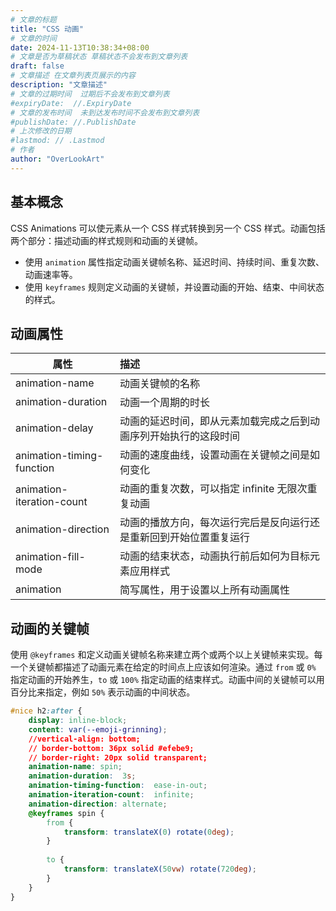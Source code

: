 ```yaml
---
# 文章的标题
title: "CSS 动画"
# 文章的时间
date: 2024-11-13T10:38:34+08:00
# 文章是否为草稿状态 草稿状态不会发布到文章列表
draft: false
# 文章描述 在文章列表页展示的内容
description: "文章描述"
# 文章的过期时间  过期后不会发布到文章列表
#expiryDate:  //.ExpiryDate
# 文章的发布时间  未到达发布时间不会发布到文章列表
#publishDate: //.PublishDate
# 上次修改的日期
#lastmod: // .Lastmod
# 作者
author: "OverLookArt"
---
```


## 基本概念

CSS Animations 可以使元素从一个 CSS 样式转换到另一个 CSS 样式。动画包括两个部分：描述动画的样式规则和动画的关键帧。 

* 使用 `animation` 属性指定动画关键帧名称、延迟时间、持续时间、重复次数、 动画速率等。
* 使用 `keyframes` 规则定义动画的关键帧，并设置动画的开始、结束、中间状态的样式。
  
## 动画属性

| 属性 | 描述 |
| --- | :--- |
| animation-name | 动画关键帧的名称 |
| animation-duration | 动画一个周期的时长 |
| animation-delay | 动画的延迟时间，即从元素加载完成之后到动画序列开始执行的这段时间 |
| animation-timing-function | 动画的速度曲线，设置动画在关键帧之间是如何变化 |
| animation-iteration-count | 动画的重复次数，可以指定 infinite 无限次重复动画 |
| animation-direction | 动画的播放方向，每次运行完后是反向运行还是重新回到开始位置重复运行 |
| animation-fill-mode | 动画的结束状态，动画执行前后如何为目标元素应用样式 |
| animation | 简写属性，用于设置以上所有动画属性 |

## 动画的关键帧

使用 `@keyframes` 和定义动画关键帧名称来建立两个或两个以上关键帧来实现。每一个关键帧都描述了动画元素在给定的时间点上应该如何渲染。通过 `from` 或 `0%` 指定动画的开始养生，`to` 或 `100%` 指定动画的结束样式。动画中间的关键帧可以用百分比来指定，例如 `50%` 表示动画的中间状态。

``` css
#nice h2:after {
    display: inline-block;
    content: var(--emoji-grinning);
    //vertical-align: bottom;
    // border-bottom: 36px solid #efebe9;
    // border-right: 20px solid transparent;
    animation-name: spin;
    animation-duration:  3s;
    animation-timing-function:  ease-in-out;
    animation-iteration-count:  infinite;
    animation-direction: alternate;
    @keyframes spin {
        from {
            transform: translateX(0) rotate(0deg);
        }
        
        to {
            transform: translateX(50vw) rotate(720deg);
        }
    }
}
```